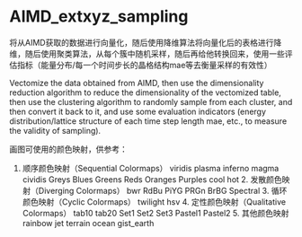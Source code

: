 # AIMD_extxyz_sampling
将从AIMD获取的数据进行向量化，随后使用降维算法将向量化后的表格进行降维，随后使用聚类算法，从每个簇中随机采样，随后再给他转换回来，使用一些评估指标（能量分布/每一个时间步长的晶格结构mae等去衡量采样的有效性）



Vectomize the data obtained from AIMD, then use the dimensionality reduction algorithm to reduce the dimensionality of the vectomized table, then use the clustering algorithm to randomly sample from each cluster, and then convert it back to it, and use some evaluation indicators (energy distribution/lattice structure of each time step length mae, etc., to measure the validity of sampling).

画图可使用的颜色映射，供参考：
1. 顺序颜色映射（Sequential Colormaps）​
viridis
plasma
inferno
magma
cividis
Greys
Blues
Greens
Reds
Oranges
Purples
cool
hot
​2. 发散颜色映射（Diverging Colormaps）​
bwr
RdBu
PiYG
PRGn
BrBG
Spectral
​3. 循环颜色映射（Cyclic Colormaps）​
twilight
hsv
​4. 定性颜色映射（Qualitative Colormaps）​
tab10
tab20
Set1
Set2
Set3
Pastel1
Pastel2
​5. 其他颜色映射
rainbow
jet
terrain
ocean
gist_earth
